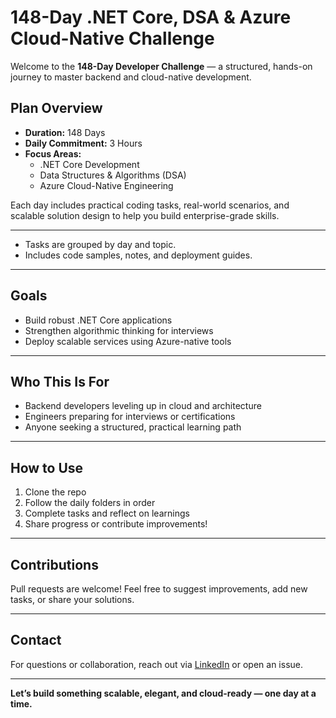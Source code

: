 # 148-Day .NET Core, DSA & Azure Cloud-Native Challenge

Welcome to the **148-Day Developer Challenge** — a structured, hands-on journey to master backend and cloud-native development.

## Plan Overview

- **Duration:** 148 Days  
- **Daily Commitment:** 3 Hours  
- **Focus Areas:**
  - .NET Core Development
  - Data Structures & Algorithms (DSA)
  - Azure Cloud-Native Engineering

Each day includes practical coding tasks, real-world scenarios, and scalable solution design to help you build enterprise-grade skills.

---

- Tasks are grouped by day and topic.
- Includes code samples, notes, and deployment guides.

---

## Goals

- Build robust .NET Core applications
- Strengthen algorithmic thinking for interviews
- Deploy scalable services using Azure-native tools

---

## Who This Is For

- Backend developers leveling up in cloud and architecture
- Engineers preparing for interviews or certifications
- Anyone seeking a structured, practical learning path

---

## How to Use

1. Clone the repo  
2. Follow the daily folders in order  
3. Complete tasks and reflect on learnings  
4. Share progress or contribute improvements!

---

## Contributions

Pull requests are welcome! Feel free to suggest improvements, add new tasks, or share your solutions.

---

## Contact

For questions or collaboration, reach out via [LinkedIn](https://www.linkedin.com/in/hishobkar) or open an issue.

---

**Let’s build something scalable, elegant, and cloud-ready — one day at a time.**